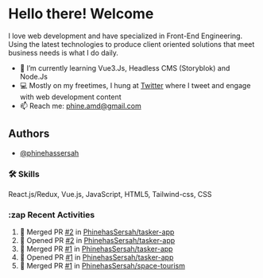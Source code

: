 
# Hello there! Welcome 

I love web development and have specialized in Front-End Engineering. Using the latest technologies to produce client oriented solutions that meet business needs is what I do daily.

- 🌱 I’m currently learning Vue3.Js, Headless CMS (Storyblok) and Node.Js
- 💻 Mostly on my freetimes, I hung at [Twitter](https://twitter.com/PhinehasSersah) where I tweet and engage with web development content
- 📫 Reach me: phine.amd@gmail.com

## Authors

- [@phinehassersah](https://www.github.com/phinehasSersah)


### 🛠 Skills
React.js/Redux, Vue.js, JavaScript, HTML5, Tailwind-css, CSS

### :zap Recent Activities
<!--START_SECTION:activity-->
1. 🎉 Merged PR [#2](https://github.com/PhinehasSersah/tasker-app/pull/2) in [PhinehasSersah/tasker-app](https://github.com/PhinehasSersah/tasker-app)
2. 💪 Opened PR [#2](https://github.com/PhinehasSersah/tasker-app/pull/2) in [PhinehasSersah/tasker-app](https://github.com/PhinehasSersah/tasker-app)
3. 🎉 Merged PR [#1](https://github.com/PhinehasSersah/tasker-app/pull/1) in [PhinehasSersah/tasker-app](https://github.com/PhinehasSersah/tasker-app)
4. 💪 Opened PR [#1](https://github.com/PhinehasSersah/tasker-app/pull/1) in [PhinehasSersah/tasker-app](https://github.com/PhinehasSersah/tasker-app)
5. 🎉 Merged PR [#1](https://github.com/PhinehasSersah/space-tourism/pull/1) in [PhinehasSersah/space-tourism](https://github.com/PhinehasSersah/space-tourism)
<!--END_SECTION:activity-->



